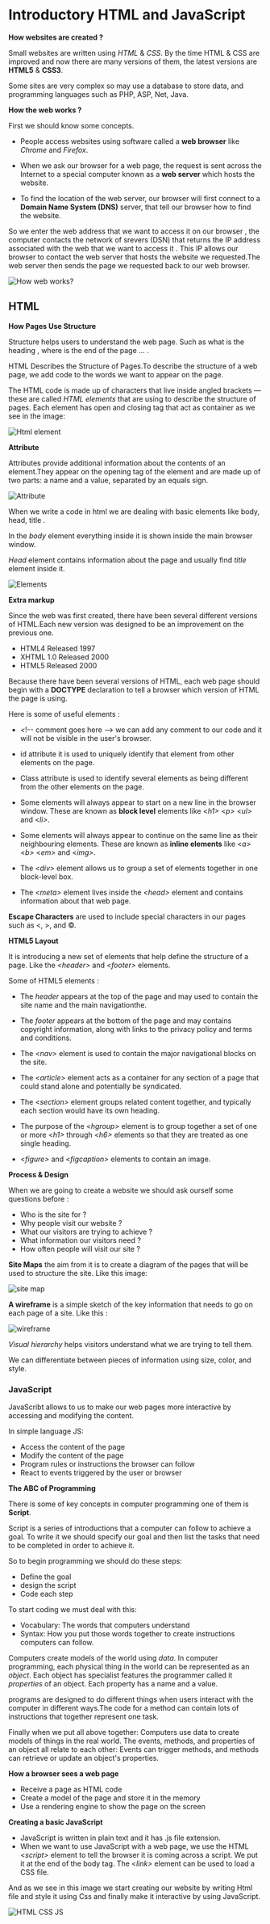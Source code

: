 # Introductory HTML and JavaScript

**How websites are created ?**

Small websites are written using *HTML* & *CSS*.
By the time HTML & CSS are improved and now there are many versions of them, the latest versions are **HTML5** & **CSS3**.

Some sites are very complex so may use a database to store data, and programming languages such as PHP, ASP, Net, Java.

**How the web works ?**

 First we should know some concepts.
 * People access websites using
software called a **web browser** like *Chrome* and *Firefox*.

* When we ask our browser for a web page, the request is sent across the Internet to a special
computer known as a **web server** which hosts the website.

* To find the location of the web server, our browser will first connect to a **Domain Name System (DNS)** server, that tell our browser how to find the website. 

So we enter the web address that we want to access it on our browser , the computer contacts the network of srevers (DSN) that returns the IP address associated with the web that we want to access it . This IP allows our browser to contact the web server that hosts the website we requested.The web server then sends the page we requested back to our web browser.

![How web works?](https://cdn.business2community.com/wp-content/uploads/2021/01/DNS-Diagram.png)


## HTML 
**How Pages Use Structure**

Structure helps users to understand the web page.
Such as what is the heading , where is the end of the page ... .

HTML Describes the Structure of Pages.To
describe the structure of a web page, we add code to the words we want to appear on the page.

The HTML code is made up of characters that live inside angled brackets — these are called *HTML elements* that are using to describe the structure of pages.
Each element has open and closing tag that act as container as we see in the image: 

![Html element](https://cdo-curriculum.s3.amazonaws.com/media/uploads/html_element.png)

**Attribute**

Attributes provide additional information
about the contents of an element.They appear
on the opening tag of the element and are
made up of two parts: a name and a value,
separated by an equals sign.

![Attribute](https://lh3.googleusercontent.com/proxy/-nBTAAiYqvKNlzlK684G0aPtdx-Igu89EY_y_brkIwJgXVhAOwbZZBo7UBKpl8otFBeV6feo3cMI0gkoCngsGVC_rKTeZq6vTgHh0aQNOGf05MFD6a7RjjQhR0yJoGuPQJoldraDGmyiWtUlbXJcYM_5dSWI0kNdH8q4-Gb4)

When we write a code in html we are dealing with basic elements like body, head, title .

In the *body* element everything inside it is shown inside the main browser window.

*Head* element contains information about the page and usually find *title* element inside it.

![Elements](https://miro.medium.com/max/498/1*5gJzummAqpBDGATo0fjU6Q.jpeg)

**Extra markup**

Since the web was first created, there have
been several different versions of HTML.Each new version was designed to be an improvement on the previous one.
* HTML4 Released 1997
* XHTML 1.0 Released 2000
* HTML5 Released 2000

Because there have been several versions of HTML, each web page should begin with a **DOCTYPE** declaration to tell a browser which version of HTML the page is using.

Here is some of useful elements : 

* *<*!-- comment goes here --> we can add any comment to our code and it will not be visible in the user's browser.
* id attribute it is used to uniquely identify that element from other elements on the page.

* Class attribute is used to identify several elements as being different from the other elements on the page.

* Some elements will always
appear to start on a new line in
the browser window. These are
known as **block level** elements like <*h1>* <*p>* <*ul>* and <*li>*.

* Some elements will always appear to continue on the same line as their neighbouring elements. These are known as **inline elements** like <*a>* <*b>* <*em>* and <*img>*.

* The <*div>* element allows us to group a set of elements together in one block-level box.

* The <*meta>* element lives inside the <*head>* element and contains information about that web page.

**Escape Characters** are used to include special
characters in our pages such as <, >, and ©.


**HTML5 Layout**

It is introducing a new set of elements that help define the structure of a page.
Like the <*header>* and <*footer>* elements.
 
Some of HTML5 elements :

* The *header* appears at the top of the page and may used to contain the site name and the main navigationthe.

* The *footer* appears at the bottom of the page and may contains  copyright information, along with links to the privacy policy and terms and conditions.

* The <*nav>* element is used to contain the major navigational blocks on the site.

* The <*article>* element acts as a container for any section of a page that could stand alone and
potentially be syndicated.

* The <*section>* element groups related content together, and typically each section would have its own heading.

* The purpose of the <*hgroup>* element is to group together a set of one or more <*h1>* through
<*h6>* elements so that they are treated as one single heading.

* <*figure>* and <*figcaption>* elements to contain an image.

**Process & Design**

When we are going to create a website we should ask ourself some questions before :

* Who is the site for ?
* Why people visit our website ?
* What our visitors are trying to achieve ?
* What information our visitors need ?
* How often people will visit our site ?

**Site Maps** the aim from it is to create a diagram of the pages that will be used to structure the site. Like this image:

![site map](https://i.pinimg.com/originals/1c/c5/f4/1cc5f4ec000969f11eedf4dbe0f8c9d8.png)


**A wireframe** is a simple sketch of the key
information that needs to go on each page of a
site. Like this : 

![wireframe](https://www.ibm.com/support/knowledgecenter/SSYMRC_6.0.6/com.ibm.rational.rrm.help.doc/images/wireframe_1.gif)

*Visual hierarchy* helps visitors understand what we are trying to tell them.

We can differentiate between pieces of information using size, color, and style.


### JavaScript 

JavaScribt allows to us to make our web pages more interactive by accessing and modifying the content.

In simple language JS:
* Access the content of the page
* Modify the content of the page
* Program rules or instructions the browser can follow
* React to events triggered by the user or browser

**The ABC of Programming**

There is some of key concepts in computer programming one of them is **Script**.

Script is a series of introductions that a computer can follow to achieve a goal.
To write it we should specify our goal and then list the tasks that need to be completed in
order to achieve it.

So to begin programming we should do these steps:

* Define the goal
* design the script
* Code each step

To start coding we must deal with this:

* Vocabulary: The words that computers understand
* Syntax: How you put those words together to
create instructions computers can follow.

Computers create models of the world using *data*.
In computer programming, each physical thing in
the world can be represented as an *object*. Each object has specialist features the programmer called it *properties* of an object.
Each property has a name and a value.

programs are designed to do different things when users interact with the computer in different ways.The code for a method can contain lots of
instructions that together represent one task.

Finally when we put all above together:
Computers use data to create models of things in the real world.
The events, methods, and properties of an object all relate to each other:
Events can trigger methods, and methods can retrieve or update an object's properties.

**How a browser sees a web page**
* Receive a page as HTML code
* Create a model of the page and store it in the memory 
* Use a rendering engine to show the page on the screen

**Creating a basic JavaScript**

* JavaScript is written in plain text and it has .js file extension.
* When we want to use JavaScript with a web page, we use the HTML <*script>* element to tell the browser it is coming across a script. We put it at the end of the body tag. The <*link>* element can be used to load a CSS file.

And as we see in this image we start creating our website by writing Html file and style it using Css and finally make it interactive by using JavaScript.

![HTML CSS JS](https://miro.medium.com/max/3060/1*HHzwtxH4HYE57TmTAA4CPA.png) 






